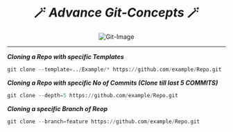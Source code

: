 <h1 align="center">🪄 <i>Advance Git-Concepts</i> 🪄</h1>
<div align="center"><img alt="Git-Image" src="https://icons.iconarchive.com/icons/papirus-team/papirus-apps/256/git-icon.png" ></div>
<hr>

**_Cloning a Repo with specific Templates_**
```python
git clone --template=../Example/* https://github.com/example/Repo.git
```
**_Cloning a Repo with specific No of Commits (Clone till last 5 COMMITS)_**
```python
git clone --depth=5 https://github.com/example/Repo.git
```
**_Cloning a specific Branch of Reop_**
```python
git clone --branch=feature https://github.com/example/Repo.git
```
